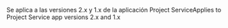 <span data-ttu-id="17ecc-101">Se aplica a las versiones 2.x y 1.x de la aplicación Project Service</span><span class="sxs-lookup"><span data-stu-id="17ecc-101">Applies to Project Service app versions 2.x and 1.x</span></span>
